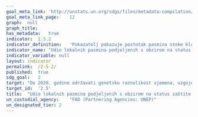 ```yaml
---	
goal_meta_link:	'http://unstats.un.org/sdgs/files/metadata-compilation/Metadata-Goal-2.pdf'
goal_meta_link_page:	12
graph:	null
graph_title:	
has_metadata:	true
indicator:	2.5.2
indicator_definition:	'Pokazatelj pokazuje postotak pasmina stoke klasificiranih kao rizik, ne u opasnosti ili nepoznatog rizika od istrebljenja u određenom trenutku, kao i trendove za te postotke. Pokazatelj se temelji na najnovijim podacima sadržanim u FAO Global Databank za životinje genetske resurse DAD-IS (http://dad.fao.org/) u vrijeme izračuna. Klase rizika definirane su na temelju veličina populacije pasmina prijavljenih DAD-IS. Klasa rizika se smatra nepoznatima ako (i) nije prijavljena veličina populacije ili (ii) najnovija veličina populacije odnosi se na godinu dana više od 10 godina prije godine obračuna (deset godina odstupanja ) Linkovi na službene definicije / opise pokazatelja prikazane su u nastavku: Indikator je jedan od tri podindikatora koji su definirani u dokumentu CGRFA / WG-AnGR-7/12/7 "Ciljevi i indikatori za životinjske genetske resurse "(http://www.fao.org/docrep/meeting/026/me514e.pdf) i koji su u svom sadašnjem obliku od strane Komisije za genetske resurse za hranu i poljoprivredu u 14. sjednici ( vidi poglavlje 28 CRRFA-14/13 / Report na http://www.fao.org/docrep/meeting/028/mg538e.pdf). Pokazatelj služi za praćenje provedbe Globalnog akcijskog plana za životinje genetskog resursa. S tim u vezi pokazatelj ili je prikazan u "Statusu i trendovima životinjskih genetičkih resursa 2014." (vidi http://www.fao.org/3/a-mm278e.pdf). Ovaj se pokazatelj također predlaže za cilj 15.5 pod SDG, a služi i kao indikator Aichi cilja 13 "genetske raznolikosti zemaljskih domaćih životinja" prema Konvenciji o biološkoj raznolikosti (CBD). Opisana je na web stranici Partnerstva za pokazatelje biološke raznolikosti (BIP), mrežu organizacija koje su se okupile kako bi pružile najnovije informacije o biološkoj raznolikosti moguće za praćenje napretka prema Aichijskim ciljevima (http: //www.bipindicators). neto / domesticatedanimals). Nadalje, prikazan je u Global Biodiversity Outlook 4, str. 91 (vidi http://www.cbd.int/gbo/gbo4/publication/gbo4-en-lr.pdf) koji je izlaz procesa u okviru CBD , Slučajevi rizika definirani su kako slijedi: \ textinct: pasmina je kategorizirana kao izumrla kad nema preostalih uzgoja ili uzgoja ženki. Ipak, genetski materijal mogao je biti konzerviran, što bi omogućilo rekreaciju pasmine. U stvarnosti, izumiranje se može ostvariti i prije gubitka posljednjeg životinjskog ili genetskog materijala. \ tkritični: pasmina je kategorizirana kao kritična ako je ukupan broj uzgojnih ženki manji ili jednak 100 ili ukupan broj uzgojnih mužjaka manji  ili jednak pet; ili je ukupna veličina populacije manja ili jednaka 120 i smanjuje se, a postotak ženki koje se uzgajaju mužjaka iste pasmine je ispod 80 posto, a nije klasificirano kao izumrlo. \ tkriticki održavani: su one kritične populacije za koje postoje aktivni programi očuvanja ili populacije održavaju trgovačka društva ili istraživačke institucije. \ tendangered: pasmina je kategorizirana kao ugrožena ako je ukupan broj uzgojnih ženki veći od 100 i manji od ili jednak 1 000 ili ukupan broj uzgojnih mužjaka je manji od ili jednak 20 i veći od pet; ili ukupna veličina populacije je veća od 80 i manja od 100 i povećava se, a postotak ženki koje se uzgajaju mužjacima iste pasmine je iznad 80%; ili je ukupna veličina populacije veća od 1000 i manja od ili jednaka 1200 i smanjuje se, a postotak ženki koje se uzgajaju mužjacima iste pasmine je ispod 80 posto, a nije dodijeljen niti jednom od gore navedenih kategorija. \ t ugrožene-održane: jesu one ugrožene populacije za koje aktivni programi očuvanja postoje ili populacije održavaju trgovačka društva ili istraživačke institucije. uzgoj na rizik: pasmina koja je klasificirana kao kritična, kritično održavana, ugrožena ili ugrožena održavana.'
indicator_name:	"Udio lokalnih pasmina podjeljenih s obzirom na status zaštite: ugrožene, neugrožene i nepoznati status"
indicator_variable:	null
layout:	indicator
permalink:	/2-5-2/
published:	true
sdg_goal:	2
target:	"Do 2020. godine održavati genetsku raznolikost sjemena, uzgojenih biljaka te uzgojenih i pripitomljenih životinja i njihovih srodnih divljih vrsta, uključujući dobro upravljaneraznovrsnim sjemenskim i biljnim banke na nacionalnoj, regionalnoj i međunarodnoj razini te promicati  pravedan i ravnopravnan  pristup i dijeljenje koristi koje proizlaze iz korištenja genetskih resursa i povezanih tradicionalnih znanja, kako su međunarodno dogovoreni"
target_id:	'2.5'
title:	"Udio lokalnih pasmina podjeljenih s obzirom na status zaštite: ugrožene, neugrožene i nepoznati status"
un_custodial_agency:	"FAO (Partnering Agencies: UNEP)"
un_designated_tier:	2
---	
```

